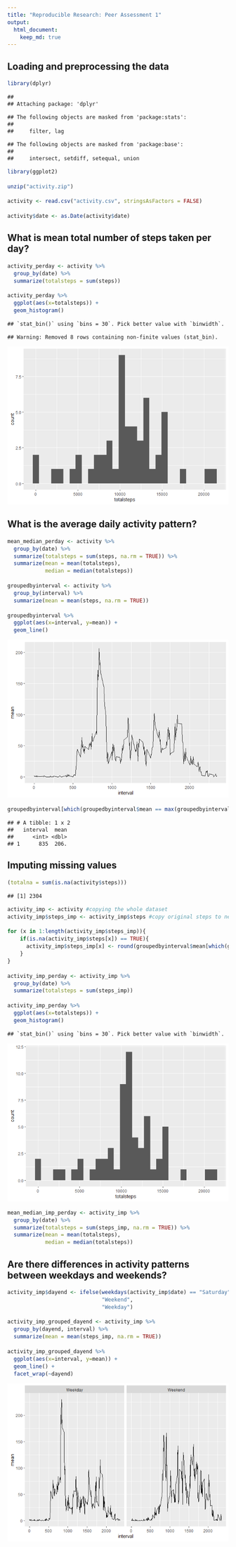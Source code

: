 ```yaml
---
title: "Reproducible Research: Peer Assessment 1"
output: 
  html_document:
    keep_md: true
---
```



## Loading and preprocessing the data


```r
library(dplyr)
```

```
## 
## Attaching package: 'dplyr'
```

```
## The following objects are masked from 'package:stats':
## 
##     filter, lag
```

```
## The following objects are masked from 'package:base':
## 
##     intersect, setdiff, setequal, union
```

```r
library(ggplot2)

unzip("activity.zip")

activity <- read.csv("activity.csv", stringsAsFactors = FALSE)

activity$date <- as.Date(activity$date)
```


## What is mean total number of steps taken per day?


```r
activity_perday <- activity %>%
  group_by(date) %>%
  summarize(totalsteps = sum(steps))

activity_perday %>%
  ggplot(aes(x=totalsteps)) +
  geom_histogram()
```

```
## `stat_bin()` using `bins = 30`. Pick better value with `binwidth`.
```

```
## Warning: Removed 8 rows containing non-finite values (stat_bin).
```

![](PA1_template_files/figure-html/unnamed-chunk-2-1.png)<!-- -->


## What is the average daily activity pattern?


```r
mean_median_perday <- activity %>%
  group_by(date) %>%
  summarize(totalsteps = sum(steps, na.rm = TRUE)) %>%
  summarize(mean = mean(totalsteps),
            median = median(totalsteps))

groupedbyinterval <- activity %>%
  group_by(interval) %>%
  summarize(mean = mean(steps, na.rm = TRUE))

groupedbyinterval %>%
  ggplot(aes(x=interval, y=mean)) + 
  geom_line()
```

![](PA1_template_files/figure-html/unnamed-chunk-3-1.png)<!-- -->

```r
groupedbyinterval[which(groupedbyinterval$mean == max(groupedbyinterval$mean)),]
```

```
## # A tibble: 1 x 2
##   interval  mean
##      <int> <dbl>
## 1      835  206.
```


## Imputing missing values


```r
(totalna = sum(is.na(activity$steps)))
```

```
## [1] 2304
```

```r
activity_imp <- activity #copying the whole dataset
activity_imp$steps_imp <- activity_imp$steps #copy original steps to new column

for (x in 1:length(activity_imp$steps_imp)){
    if(is.na(activity_imp$steps[x]) == TRUE){
      activity_imp$steps_imp[x] <- round(groupedbyinterval$mean[which(groupedbyinterval$interval == activity_imp$interval[x])])
    }
}

activity_imp_perday <- activity_imp %>%
  group_by(date) %>%
  summarize(totalsteps = sum(steps_imp))

activity_imp_perday %>%
  ggplot(aes(x=totalsteps)) +
  geom_histogram()
```

```
## `stat_bin()` using `bins = 30`. Pick better value with `binwidth`.
```

![](PA1_template_files/figure-html/unnamed-chunk-4-1.png)<!-- -->

```r
mean_median_imp_perday <- activity_imp %>%
  group_by(date) %>%
  summarize(totalsteps = sum(steps_imp, na.rm = TRUE)) %>%
  summarize(mean = mean(totalsteps),
            median = median(totalsteps))
```


## Are there differences in activity patterns between weekdays and weekends?


```r
activity_imp$dayend <- ifelse(weekdays(activity_imp$date) == "Saturday" | weekdays(activity_imp$date) == "Sunday", 
                              "Weekend", 
                              "Weekday")

activity_imp_grouped_dayend <- activity_imp %>%
  group_by(dayend, interval) %>%
  summarize(mean = mean(steps_imp, na.rm = TRUE))

activity_imp_grouped_dayend %>%
  ggplot(aes(x=interval, y=mean)) +
  geom_line() +
  facet_wrap(~dayend)
```

![](PA1_template_files/figure-html/unnamed-chunk-5-1.png)<!-- -->

